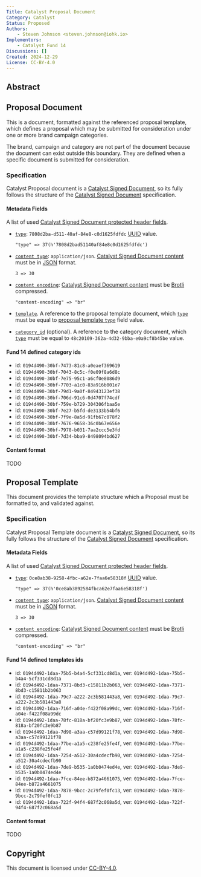 ```yaml
---
Title: Catalyst Proposal Document
Category: Catalyst
Status: Proposed
Authors:
    - Steven Johnson <steven.johnson@iohk.io>
Implementors:
    - Catalyst Fund 14
Discussions: []
Created: 2024-12-29
License: CC-BY-4.0
---
```


## Abstract

## Proposal Document

This is a document, formatted against the referenced proposal template, which defines a proposal which may be submitted
for consideration under one or more brand campaign categories.

The brand, campaign and category are not part of the document because the document can exist outside this boundary.
They are defined when a specific document is submitted for consideration.

### Specification

Catalyst Proposal document is a [Catalyst Signed Document],
so its fully follows the structure of the [Catalyst Signed Document] specification.

#### Metadata Fields

A list of used [Catalyst Signed Document protected header fields](./../signed_doc/spec.md#signed-object-fields).

* [`type`](./../signed_doc/spec.md#type): `7808d2ba-d511-40af-84e8-c0d1625fdfdc` [UUID] value.

  ```CDDL
  "type" => 37(h'7808d2bad51140af84e8c0d1625fdfdc')
  ```

* [`content type`](./../signed_doc/spec.md#content-type): `application/json`.
  [Catalyst Signed Document content] must be in [JSON] format.

  ```CDDL
  3 => 30
  ```

* [`content encoding`](./../signed_doc/spec.md#content-encoding-optional):
  [Catalyst Signed Document content] must be [Brotli] compressed.

  ```CDDL
  "content-encoding" => "br"
  ```

* [`template`](./../signed_doc/meta.md#ref-document-reference).
  A reference to the proposal template document,
  which [`type`](./../signed_doc/spec.md#type) must be equal to
  [proposal template `type`](#proposal-template) field value.

* [`category_id`](./../signed_doc/meta.md#category_id) (optional).
  A reference to the category document,
  which [`type`](./../signed_doc/spec.md#type) must be equal to
  `48c20109-362a-4d32-9bba-e0a9cf8b45be` value.

#### Fund 14 defined category ids

- id: `0194d490-30bf-7473-81c8-a0eaef369619`
- id: `0194d490-30bf-7043-8c5c-f0e09f8a6d8c`
- id: `0194d490-30bf-7e75-95c1-a6cf0e8086d9`
- id: `0194d490-30bf-7703-a1c0-83a916b001e7`
- id: `0194d490-30bf-79d1-9a0f-84943123ef38`
- id: `0194d490-30bf-706d-91c6-0d4707f74cdf`
- id: `0194d490-30bf-759e-b729-304306fbaa5e`
- id: `0194d490-30bf-7e27-b5fd-de3133b54bf6`
- id: `0194d490-30bf-7f9e-8a5d-91fb67c078f2`
- id: `0194d490-30bf-7676-9658-36c0b67e656e`
- id: `0194d490-30bf-7978-b031-7aa2ccc5e3fd`
- id: `0194d490-30bf-7d34-bba9-8498094bd627`

#### Content format

TODO

## Proposal Template

This document provides the template structure which a Proposal must be formatted to, and validated against.

### Specification

Catalyst Proposal Template document is a [Catalyst Signed Document],
so its fully follows the structure of the [Catalyst Signed Document] specification.

#### Metadata Fields

A list of used [Catalyst Signed Document protected header fields](./../signed_doc/spec.md#signed-object-fields).

* [`type`](./../signed_doc/spec.md#type): `0ce8ab38-9258-4fbc-a62e-7faa6e58318f` [UUID] value.

  ```CDDL
  "type" => 37(h'0ce8ab3892584fbca62e7faa6e58318f')
  ```

* [`content type`](./../signed_doc/spec.md#content-type): `application/json`.
  [Catalyst Signed Document content] must be in [JSON] format.

  ```CDDL
  3 => 30
  ```

* [`content encoding`](./../signed_doc/spec.md#content-encoding-optional):
  [Catalyst Signed Document content] must be [Brotli] compressed.

  ```CDDL
  "content-encoding" => "br"
  ```

#### Fund 14 defined templates ids

- id: `0194d492-1daa-75b5-b4a4-5cf331cd8d1a`, ver: `0194d492-1daa-75b5-b4a4-5cf331cd8d1a`
- id: `0194d492-1daa-7371-8bd3-c15811b2b063`, ver: `0194d492-1daa-7371-8bd3-c15811b2b063`
- id: `0194d492-1daa-79c7-a222-2c3b581443a8`, ver: `0194d492-1daa-79c7-a222-2c3b581443a8`
- id: `0194d492-1daa-716f-a04e-f422f08a99dc`, ver: `0194d492-1daa-716f-a04e-f422f08a99dc`
- id: `0194d492-1daa-78fc-818a-bf20fc3e9b87`, ver: `0194d492-1daa-78fc-818a-bf20fc3e9b87`
- id: `0194d492-1daa-7d98-a3aa-c57d99121f78`, ver: `0194d492-1daa-7d98-a3aa-c57d99121f78`
- id: `0194d492-1daa-77be-a1a5-c238fe25fe4f`, ver: `0194d492-1daa-77be-a1a5-c238fe25fe4f`
- id: `0194d492-1daa-7254-a512-30a4cdecfb90`, ver: `0194d492-1daa-7254-a512-30a4cdecfb90`
- id: `0194d492-1daa-7de9-b535-1a0b0474ed4e`, ver: `0194d492-1daa-7de9-b535-1a0b0474ed4e`
- id: `0194d492-1daa-7fce-84ee-b872a4661075`, ver: `0194d492-1daa-7fce-84ee-b872a4661075`
- id: `0194d492-1daa-7878-9bcc-2c79fef0fc13`, ver: `0194d492-1daa-7878-9bcc-2c79fef0fc13`
- id: `0194d492-1daa-722f-94f4-687f2c068a5d`, ver: `0194d492-1daa-722f-94f4-687f2c068a5d`

#### Content format

TODO

## Copyright

This document is licensed under [CC-BY-4.0](https://creativecommons.org/licenses/by/4.0/legalcode).

[Catalyst Signed Document]: ./../signed_doc/spec.md
[Catalyst Signed Document content]: ./../signed_doc/spec.md#signed-object-content
[Brotli]: https://datatracker.ietf.org/doc/html/rfc7932
[JSON]: https://datatracker.ietf.org/doc/html/rfc7159
[UUID]: https://www.rfc-editor.org/rfc/rfc9562.html

